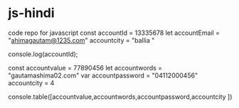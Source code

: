 # js-hindi
code repo for javascript 
const accountId = 13335678
let accountEmail = "ahimagautam@1235.com"
accountcity = "ballia "
 
console.log(accountId);

const accountvalue = 77890456
let accountwords = "gautamashima02.com"
var accountpassword = "04112000456"
accountcity = 4

console.table([accountvalue,accountwords,accountpassword,accountcity ])
